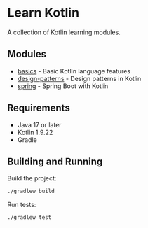 # Learn Kotlin

A collection of Kotlin learning modules.

## Modules

- [basics](basics/README.md) - Basic Kotlin language features
- [design-patterns](design-patterns/README.md) - Design patterns in Kotlin
- [spring](spring/README.md) - Spring Boot with Kotlin

## Requirements

- Java 17 or later
- Kotlin 1.9.22
- Gradle

## Building and Running

Build the project:
```bash
./gradlew build
```

Run tests:
```bash
./gradlew test 
